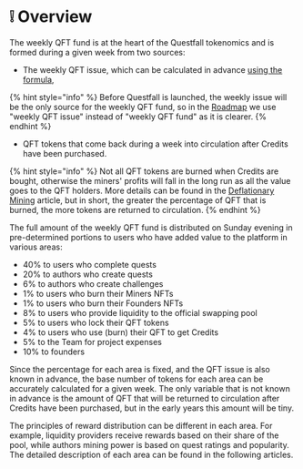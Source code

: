 # ❕ Overview

The weekly QFT fund is at the heart of the Questfall tokenomics and is formed during a given week from two sources:

* The weekly QFT issue, which can be calculated in advance [using the formula](../assets/questfall-tokens-qft.md),

{% hint style="info" %}
Before Questfall is launched, the weekly issue will be the only source for the weekly QFT fund, so in the [Roadmap](../roadmap/version-1.0.md) we use "weekly QFT issue" instead of "weekly QFT fund" as it is clearer.
{% endhint %}

* QFT tokens that come back during a week into circulation after Credits have been purchased.

{% hint style="info" %}
Not all QFT tokens are burned when Credits are bought, otherwise the miners' profits will fall in the long run as all the value goes to the QFT holders. More details can be found in the [Deflationary Mining](../project-overview/mining-approach.md) article, but in short, the greater the percentage of QFT that is burned, the more tokens are returned to circulation.
{% endhint %}

The full amount of the weekly QFT fund is distributed on Sunday evening in pre-determined portions to users who have added value to the platform in various areas:

* 40% to users who complete quests
* 20% to authors who create quests
* 6% to authors who create challenges
* 1% to users who burn their Miners NFTs
* 1% to users who burn their Founders NFTs
* 8% to users who provide liquidity to the official swapping pool
* 5% to users who lock their QFT tokens
* 4% to users who use (burn) their QFT to get Credits
* 5% to the Team for project expenses
* 10% to founders

Since the percentage for each area is fixed, and the QFT issue is also known in advance, the base number of tokens for each area can be accurately calculated for a given week. The only variable that is not known in advance is the amount of QFT that will be returned to circulation after Credits have been purchased, but in the early years this amount will be tiny.

The principles of reward distribution can be different in each area. For example, liquidity providers receive rewards based on their share of the pool, while authors mining power is based on quest ratings and popularity. The detailed description of each area can be found in the following articles.
